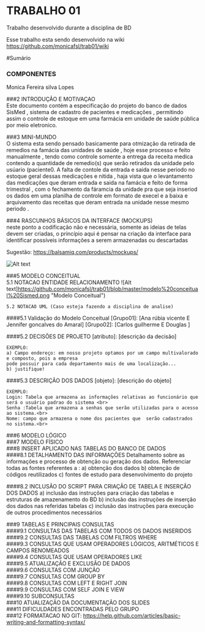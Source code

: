 # TRABALHO 01
Trabalho desenvolvido durante a disciplina de BD

Esse trabalho esta sendo desenvolvido na wiki  https://github.com/monicafsl/trab01/wiki

#Sumário

### COMPONENTES <br>
 Monica Fereira silva Lopes<br>

###2	INTRODUÇÃO E MOTIVAÇAO<br>
Este documento contém a especificação do projeto do banco de dados SisMed , sistema de cadastro de pacientes e medicações , permitindo assim o controle de estoque em uma farmácia em unidade de saúde pública por meio eletronico. <br>

###3	MINI-MUNDO<br>
O sistema esta sendo  pensado basicamente para otmização da retirada de remedios na famácia das unidades de saúde , hoje esse processo e feito manualmente , tendo como controle somente a entrega da receita medica contendo a quantidade de remedio(s) que serão retirados da unidade pelo usúario (paciente0.
A falta de contole da entrada e saida nesse periodo  no estoque geral  dessas medicações e nitida , haja vista que o levantamento das medicações que deram entrada e saida na famácia e feito de forma trimestral , com o fechamento da fáramcia da unidade pra que seja inseriod os dados em uma planilha de controle em formato de execel e a baixa e arquivamento das receitas que deram  entrada na unidade nesse mesmo periodo . <br>

###4	RASCUNHOS BÁSICOS DA INTERFACE (MOCKUPS)<br>
neste ponto a codificação não e necessária, somente as ideias de telas devem ser criadas, o princípio aqui é pensar na criação da interface para identificar possíveis informações a serem armazenadas ou descartadas <br>

Sugestão: https://balsamiq.com/products/mockups/<br>

![Alt text](https://github.com/discipbd1/trab01/blob/master/balsamiq.png?raw=true "Title")


###5	MODELO CONCEITUAL<br>
    5.1 NOTACAO ENTIDADE RELACIONAMENTO
![Alt text]https://github.com/monicafsl/trab01/blob/master/modelo%20conceitual%20Sismed.png "Modelo Conceitual")
    
    5.2 NOTACAO UML (Caso esteja fazendo a disciplina de analise)

####5.1 Validação do Modelo Conceitual
    [Grupo01]: [Ana rúbia vicente E Jennifer goncalves do Amaral]
    [Grupo02]: [Carlos guilherme E  Douglas ]

####5.2 DECISÕES DE PROJETO
    [atributo]: [descrição da decisão]
    
    EXEMPLO:
    a) Campo endereço: em nosso projeto optamos por um campo multivalorado e composto, pois a empresa 
    pode possuir para cada departamento mais de uma localização... 
    b) justifique!

####5.3 DESCRIÇÃO DOS DADOS 
    [objeto]: [descrição do objeto]
    
    EXEMPLO:
    Login: Tabela que armazena as informações relativas ao funcionário que será o usuário padrao do sistema <br>
    Senha :Tabela que armazena a senhas que serão utilizadas para o acesso ao sistema.<br>
    Nome: campo que armazena o nome dos pacientes que  serão cadastrados no sistema.<br>


###6	MODELO LÓGICO<br>
###7	MODELO FÍSICO<br>
###8	INSERT APLICADO NAS TABELAS DO BANCO DE DADOS<br>
####8.1 DETALHAMENTO DAS INFORMAÇÕES
        Detalhamento sobre as informações e processo de obtenção ou geração dos dados.
        Referenciar todas as fontes referentes a :
        a) obtenção dos dados
        b) obtenção de códigos reutilizados
        c) fontes de estudo para desenvolvimento do projeto
        
####8.2 INCLUSÃO DO SCRIPT PARA CRIAÇÃO DE TABELA E INSERÇÃO DOS DADOS
        a) inclusão das instruções para criação das tabelas e estruturas de amazenamento do BD
        b) inclusão das instruções de inserção dos dados nas referidas tabelas
        c) inclusão das instruções para execução de outros procedimentos necessários

###9	TABELAS E PRINCIPAIS CONSULTAS<br>
####9.1	CONSULTAS DAS TABELAS COM TODOS OS DADOS INSERIDOS<br>
####9.2	CONSULTAS DAS TABELAS COM FILTROS WHERE<br>
####9.3	CONSULTAS QUE USAM OPERADORES LÓGICOS, ARITMÉTICOS E CAMPOS RENOMEADOS<br>
####9.4	CONSULTAS QUE USAM OPERADORES LIKE<br>
####9.5	ATUALIZAÇÃO E EXCLUSÃO DE DADOS<br>
####9.6	CONSULTAS COM JUNÇÃO<br>
####9.7	CONSULTAS COM GROUP BY<br>
####9.8	CONSULTAS COM LEFT E RIGHT JOIN<br>
####9.9	CONSULTAS COM SELF JOIN E VIEW<br>
####9.10	SUBCONSULTAS<br>
###10	ATUALIZAÇÃO DA DOCUMENTAÇÃO DOS SLIDES<br>
###11	DIFICULDADES ENCONTRADAS PELO GRUPO<br>
###12  FORMATACAO NO GIT: https://help.github.com/articles/basic-writing-and-formatting-syntax/




